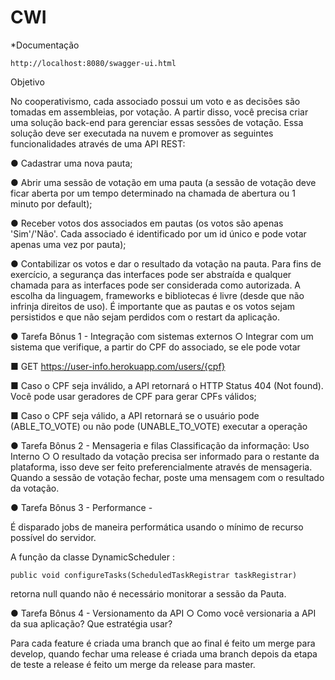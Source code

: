 # CWI

*Documentação
```
http://localhost:8080/swagger-ui.html
 ```

Objetivo

No cooperativismo, cada associado possui um voto e as decisões são tomadas em assembleias, por votação.
A partir disso, você precisa criar uma solução back-end para gerenciar essas sessões de votação.
Essa solução deve ser executada na nuvem e promover as seguintes funcionalidades através de uma API
REST:

● Cadastrar uma nova pauta;

● Abrir uma sessão de votação em uma pauta (a sessão de votação deve ficar aberta por um tempo
determinado na chamada de abertura ou 1 minuto por default);

● Receber votos dos associados em pautas (os votos são apenas 'Sim'/'Não'. Cada associado é
identificado por um id único e pode votar apenas uma vez por pauta);

● Contabilizar os votos e dar o resultado da votação na pauta.
Para fins de exercício, a segurança das interfaces pode ser abstraída e qualquer chamada para as interfaces
pode ser considerada como autorizada. A escolha da linguagem, frameworks e bibliotecas é livre (desde que
não infrinja direitos de uso).
É importante que as pautas e os votos sejam persistidos e que não sejam perdidos com o restart da aplicação.

● Tarefa Bônus 1 - Integração com sistemas externos
○ Integrar com um sistema que verifique, a partir do CPF do associado, se ele pode votar

■ GET https://user-info.herokuapp.com/users/{cpf}

■ Caso o CPF seja inválido, a API retornará o HTTP Status 404 (Not found). Você pode
usar geradores de CPF para gerar CPFs válidos;

■ Caso o CPF seja válido, a API retornará se o usuário pode (ABLE_TO_VOTE) ou não
pode (UNABLE_TO_VOTE) executar a operação


● Tarefa Bônus 2 - Mensageria e filas
Classificação da informação: Uso Interno
○ O resultado da votação precisa ser informado para o restante da plataforma, isso deve ser
feito preferencialmente através de mensageria. Quando a sessão de votação fechar, poste
uma mensagem com o resultado da votação.

 ● Tarefa Bônus 3 - Performance - 
 
 É disparado jobs de maneira performática usando o mínimo de recurso possível do servidor.
 
 A função da classe DynamicScheduler :
 ```
 public void configureTasks(ScheduledTaskRegistrar taskRegistrar)
 ```
 retorna  null quando não é necessário monitorar a sessão da Pauta.
 
 
● Tarefa Bônus 4 - Versionamento da API
○ Como você versionaria a API da sua aplicação? Que estratégia usar?

Para cada feature é criada uma branch que ao final é feito um merge para develop, quando fechar uma release é criada uma branch depois da etapa de teste a release  é feito um merge da release para master.



